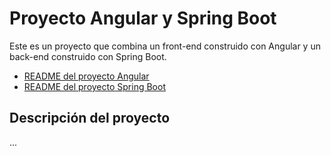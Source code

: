 
# Proyecto Angular y Spring Boot

Este es un proyecto que combina un front-end construido con Angular y un back-end construido con Spring Boot.

- [README del proyecto Angular](/test-alianza-angular/README.md)
- [README del proyecto Spring Boot](/test-alianza/README.md)

## Descripción del proyecto

...